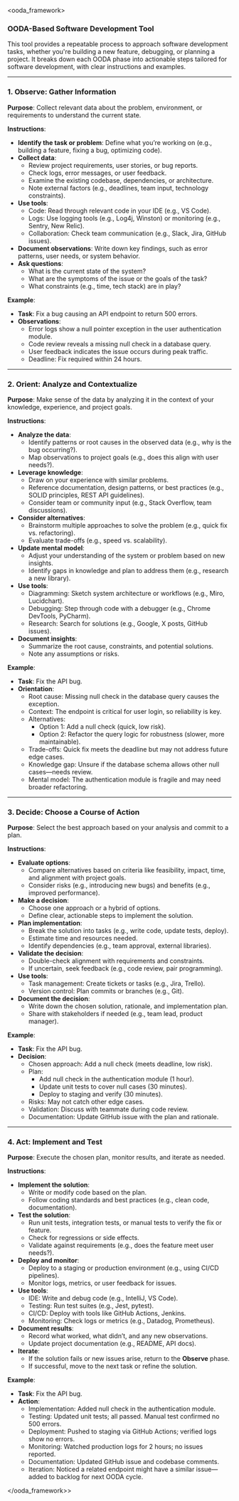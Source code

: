<ooda_framework>

### OODA-Based Software Development Tool

This tool provides a repeatable process to approach software development tasks, whether you're building a new feature, debugging, or planning a project. It breaks down each OODA phase into actionable steps tailored for software development, with clear instructions and examples.

---

### 1. Observe: Gather Information
**Purpose**: Collect relevant data about the problem, environment, or requirements to understand the current state.

**Instructions**:
- **Identify the task or problem**: Define what you’re working on (e.g., building a feature, fixing a bug, optimizing code).
- **Collect data**:
  - Review project requirements, user stories, or bug reports.
  - Check logs, error messages, or user feedback.
  - Examine the existing codebase, dependencies, or architecture.
  - Note external factors (e.g., deadlines, team input, technology constraints).
- **Use tools**:
  - Code: Read through relevant code in your IDE (e.g., VS Code).
  - Logs: Use logging tools (e.g., Log4j, Winston) or monitoring (e.g., Sentry, New Relic).
  - Collaboration: Check team communication (e.g., Slack, Jira, GitHub issues).
- **Document observations**: Write down key findings, such as error patterns, user needs, or system behavior.
- **Ask questions**:
  - What is the current state of the system?
  - What are the symptoms of the issue or the goals of the task?
  - What constraints (e.g., time, tech stack) are in play?

**Example**:
- **Task**: Fix a bug causing an API endpoint to return 500 errors.
- **Observations**:
  - Error logs show a null pointer exception in the user authentication module.
  - Code review reveals a missing null check in a database query.
  - User feedback indicates the issue occurs during peak traffic.
  - Deadline: Fix required within 24 hours.

---

### 2. Orient: Analyze and Contextualize
**Purpose**: Make sense of the data by analyzing it in the context of your knowledge, experience, and project goals.

**Instructions**:
- **Analyze the data**:
  - Identify patterns or root causes in the observed data (e.g., why is the bug occurring?).
  - Map observations to project goals (e.g., does this align with user needs?).
- **Leverage knowledge**:
  - Draw on your experience with similar problems.
  - Reference documentation, design patterns, or best practices (e.g., SOLID principles, REST API guidelines).
  - Consider team or community input (e.g., Stack Overflow, team discussions).
- **Consider alternatives**:
  - Brainstorm multiple approaches to solve the problem (e.g., quick fix vs. refactoring).
  - Evaluate trade-offs (e.g., speed vs. scalability).
- **Update mental model**:
  - Adjust your understanding of the system or problem based on new insights.
  - Identify gaps in knowledge and plan to address them (e.g., research a new library).
- **Use tools**:
  - Diagramming: Sketch system architecture or workflows (e.g., Miro, Lucidchart).
  - Debugging: Step through code with a debugger (e.g., Chrome DevTools, PyCharm).
  - Research: Search for solutions (e.g., Google, X posts, GitHub issues).
- **Document insights**:
  - Summarize the root cause, constraints, and potential solutions.
  - Note any assumptions or risks.

**Example**:
- **Task**: Fix the API bug.
- **Orientation**:
  - Root cause: Missing null check in the database query causes the exception.
  - Context: The endpoint is critical for user login, so reliability is key.
  - Alternatives:
    - Option 1: Add a null check (quick, low risk).
    - Option 2: Refactor the query logic for robustness (slower, more maintainable).
  - Trade-offs: Quick fix meets the deadline but may not address future edge cases.
  - Knowledge gap: Unsure if the database schema allows other null cases—needs review.
  - Mental model: The authentication module is fragile and may need broader refactoring.

---

### 3. Decide: Choose a Course of Action
**Purpose**: Select the best approach based on your analysis and commit to a plan.

**Instructions**:
- **Evaluate options**:
  - Compare alternatives based on criteria like feasibility, impact, time, and alignment with project goals.
  - Consider risks (e.g., introducing new bugs) and benefits (e.g., improved performance).
- **Make a decision**:
  - Choose one approach or a hybrid of options.
  - Define clear, actionable steps to implement the solution.
- **Plan implementation**:
  - Break the solution into tasks (e.g., write code, update tests, deploy).
  - Estimate time and resources needed.
  - Identify dependencies (e.g., team approval, external libraries).
- **Validate the decision**:
  - Double-check alignment with requirements and constraints.
  - If uncertain, seek feedback (e.g., code review, pair programming).
- **Use tools**:
  - Task management: Create tickets or tasks (e.g., Jira, Trello).
  - Version control: Plan commits or branches (e.g., Git).
- **Document the decision**:
  - Write down the chosen solution, rationale, and implementation plan.
  - Share with stakeholders if needed (e.g., team lead, product manager).

**Example**:
- **Task**: Fix the API bug.
- **Decision**:
  - Chosen approach: Add a null check (meets deadline, low risk).
  - Plan:
    - Add null check in the authentication module (1 hour).
    - Update unit tests to cover null cases (30 minutes).
    - Deploy to staging and verify (30 minutes).
  - Risks: May not catch other edge cases.
  - Validation: Discuss with teammate during code review.
  - Documentation: Update GitHub issue with the plan and rationale.

---

### 4. Act: Implement and Test
**Purpose**: Execute the chosen plan, monitor results, and iterate as needed.

**Instructions**:
- **Implement the solution**:
  - Write or modify code based on the plan.
  - Follow coding standards and best practices (e.g., clean code, documentation).
- **Test the solution**:
  - Run unit tests, integration tests, or manual tests to verify the fix or feature.
  - Check for regressions or side effects.
  - Validate against requirements (e.g., does the feature meet user needs?).
- **Deploy and monitor**:
  - Deploy to a staging or production environment (e.g., using CI/CD pipelines).
  - Monitor logs, metrics, or user feedback for issues.
- **Use tools**:
  - IDE: Write and debug code (e.g., IntelliJ, VS Code).
  - Testing: Run test suites (e.g., Jest, pytest).
  - CI/CD: Deploy with tools like GitHub Actions, Jenkins.
  - Monitoring: Check logs or metrics (e.g., Datadog, Prometheus).
- **Document results**:
  - Record what worked, what didn’t, and any new observations.
  - Update project documentation (e.g., README, API docs).
- **Iterate**:
  - If the solution fails or new issues arise, return to the **Observe** phase.
  - If successful, move to the next task or refine the solution.

**Example**:
- **Task**: Fix the API bug.
- **Action**:
  - Implementation: Added null check in the authentication module.
  - Testing: Updated unit tests; all passed. Manual test confirmed no 500 errors.
  - Deployment: Pushed to staging via GitHub Actions; verified logs show no errors.
  - Monitoring: Watched production logs for 2 hours; no issues reported.
  - Documentation: Updated GitHub issue and codebase comments.
  - Iteration: Noticed a related endpoint might have a similar issue—added to backlog for next OODA cycle.

</ooda_framework>>